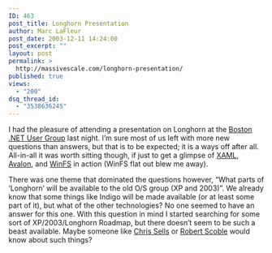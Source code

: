 ```yaml
---
ID: 463
post_title: Longhorn Presentation
author: Marc LaFleur
post_date: 2003-12-11 14:24:00
post_excerpt: ""
layout: post
permalink: >
  http://massivescale.com/longhorn-presentation/
published: true
views:
  - "200"
dsq_thread_id:
  - "3538636245"
---
```

<div class="Section1"> <p>I had the pleasure of attending a presentation on Longhorn at the <a href="http://www.bostondotnet.org/" target="_blank">Boston .NET User Group</a> last night. I&#8217;m sure most of us left with more new questions than answers, but that is to be expected; it is a ways off after all. All-in-all it was worth sitting though, if just to get a glimpse of <a href="http://longhorn.msdn.microsoft.com/lhsdk/core/overviews/about%20xaml.aspx" target="_blank">XAML</a>, <a href="http://longhorn.msdn.microsoft.com/?//longhorn.msdn.microsoft.com/lhsdk/core/overviews/road_map.aspx" target="_blank">Avalon</a>, and <a href="http://longhorn.msdn.microsoft.com/?//longhorn.msdn.microsoft.com/lhsdk/winfs/daovrwelcometowinfs.aspx" target="_blank">WinFS</a> in action (WinFS flat out blew me away).</p> <p>There was one theme that dominated the questions however, &#8220;What parts of &#8216;Longhorn&#8217; will be available to the old O/S group (XP and 2003)&#8221;. We already know that some things like Indigo will be made available (or at least some part of it), but what of the other technologies? No one seemed to have an answer for this one. With this question in mind I started searching for some sort of XP/2003/Longhorn Roadmap, but there doesn&#8217;t seem to be such a beast available. Maybe someone like <a href="http://www.sellsbrothers.com/#news" target="_blank">Chris Sells</a> or <a href="http://radio.weblogs.com/0001011/" target="_blank">Robert Scoble</a> would know about such things?</p></div>